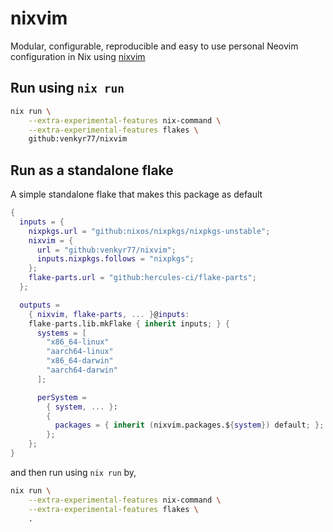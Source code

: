 # nixvim

Modular, configurable, reproducible and easy to use personal Neovim
configuration in Nix using [nixvim](https://github.com/nix-community/nixvim)

## Run using `nix run`

```sh
nix run \
    --extra-experimental-features nix-command \
    --extra-experimental-features flakes \
    github:venkyr77/nixvim
```

## Run as a standalone flake

A simple standalone flake that makes this package as default

```nix
{
  inputs = {
    nixpkgs.url = "github:nixos/nixpkgs/nixpkgs-unstable";
    nixvim = {
      url = "github:venkyr77/nixvim";
      inputs.nixpkgs.follows = "nixpkgs";
    };
    flake-parts.url = "github:hercules-ci/flake-parts";
  };

  outputs =
    { nixvim, flake-parts, ... }@inputs:
    flake-parts.lib.mkFlake { inherit inputs; } {
      systems = [
        "x86_64-linux"
        "aarch64-linux"
        "x86_64-darwin"
        "aarch64-darwin"
      ];

      perSystem =
        { system, ... }:
        {
          packages = { inherit (nixvim.packages.${system}) default; };
        };
    };
}
```

and then run using `nix run` by,

```sh
nix run \
    --extra-experimental-features nix-command \
    --extra-experimental-features flakes \
    .
```
